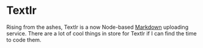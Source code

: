# Textlr

Rising from the ashes, Textlr is a now Node-based [Markdown](https://daringfireball.net/projects/markdown/) uploading service. There are a lot of cool things in store for Textlr if I can find the time to code them.